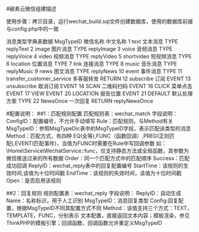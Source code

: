 #碳素云微信组建描述

使用步骤：拷贝目录，运行wechat_build.sql文件创建数据库，使用的数据库前缀与config.php中的一致

消息类型字典表数据
MsgTypeID 微信名称 中文名称
1	text	文本消息	TYPE	replyText
2	image	图片消息	TYPE	replyImage
3	voice	音频消息	TYPE	replyVoice
4	video	视频消息	TYPE	replyVideo
5	shortvideo	短视频消息	TYPE
6	location	位置消息	TYPE
7	link	连接消息	TYPE
8	music	音乐消息	TYPE	replyMusic
9	news	图文消息	TYPE	replyNews
10	event	事件消息	TYPE
11	transfer_customer_service	多客服转发	RETURN
12	subscribe	订阅	EVENT
13	unsubscribe	取消订阅	EVENT
14	SCAN	二维码扫码	EVENT
16	CLICK	菜单点击	EVENT
17	VIEW		EVENT
20	LOCATION	报告位置	EVENT
21	DEFAULT	默认处理方案	TYPE
22	NewsOnce	一次回复	RETURN	replyNewsOnce

#配置说明：
##1：匹配规则配置
匹配规则表：wechat_match
字段说明：
ConfigID：配置编号，不允许手动填写
Rule：匹配规则，与Method有关
MsgTypeID：参照MsgTypeDic表中的MsgTypeID字段，表示匹配该类型的消息
Method：匹配方式，有四种 EQ(全等),FUNC（函数回调）,PREG(正则匹配),EVENT(匹配事件)，当值为FUNC时需要在Rule中写回调参数 如：\Home\Service\WechatService::func，仅支持静态方法或全局函数，其参数为微信推送过来的所有数据
Order：同一个匹配方式中的匹配顺序
Success：匹配成功回调
ReplyID：wechat_reply表中的回复配置编号
StartTime：该规则的生效时间,该值为十位时间戳
EndTime：该规则的失效时间，该值为十位时间戳
Open：是否启用该规则


##2：回复规则
规则配置表：wechat_reply
字段说明：
ReplyID：自动生成
Name：名称标识，用于人工识别
MsgTypeID：消息回复类型
Config:回复配置，根据MsgTypeID不同其配置方式不同
Method：该值支持三个方式：TEXT，TEMPLATE，FUNC，分别表示 文本配置，直接返回文本内容；模板渲染，参见ThinkPHP的模板引擎；回调函数，回调函数允许重定义MsgTypeID